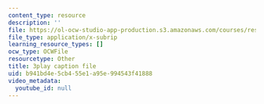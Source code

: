 ```yaml
---
content_type: resource
description: ''
file: https://ol-ocw-studio-app-production.s3.amazonaws.com/courses/res-9-003-brains-minds-and-machines-summer-course-summer-2015/b941bd4e5cb455e1a95e994543f41888_FMb-HSnaNs4.vtt
file_type: application/x-subrip
learning_resource_types: []
ocw_type: OCWFile
resourcetype: Other
title: 3play caption file
uid: b941bd4e-5cb4-55e1-a95e-994543f41888
video_metadata:
  youtube_id: null
---
```

